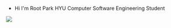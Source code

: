 - Hi I'm Root Park
HYU Computer Software Engineering Student
<img src="https://img.shields.io/badge/Firebase-FFCA28?style=flat-square&logo=firebase&logoColor=white"/>
